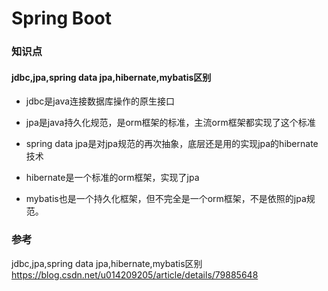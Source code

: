 # Spring Boot




### 知识点 

#### jdbc,jpa,spring data jpa,hibernate,mybatis区别

* jdbc是java连接数据库操作的原生接口

* jpa是java持久化规范，是orm框架的标准，主流orm框架都实现了这个标准

* spring data jpa是对jpa规范的再次抽象，底层还是用的实现jpa的hibernate技术

* hibernate是一个标准的orm框架，实现了jpa

* mybatis也是一个持久化框架，但不完全是一个orm框架，不是依照的jpa规范。


### 参考

jdbc,jpa,spring data jpa,hibernate,mybatis区别
https://blog.csdn.net/u014209205/article/details/79885648